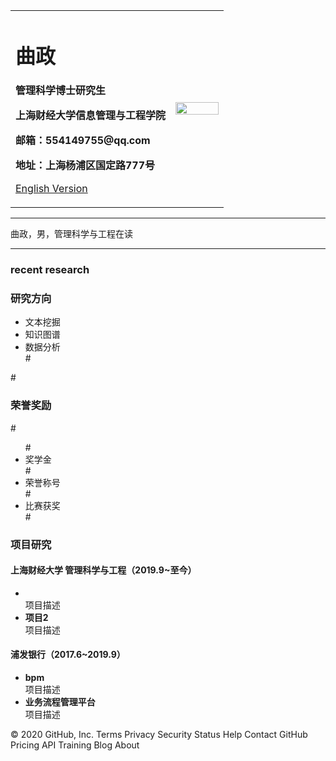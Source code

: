 <div>
<table border="0">
  <tbody><tr>
    <td width="75%">
      <h1>曲政</h1>
      <p><b>管理科学博士研究生</b></p>
      <p><b>上海财经大学信息管理与工程学院</b></p>
      <p><b>邮箱：554149755@qq.com</b></p>
      <p><b>地址：上海杨浦区国定路777号</b></p>
      <p><a href="/index-en.html">English Version</a></p>
    </td>
    <td width="25%">
      <img src="/zhengjianzhao.jpg" width="100%">
    </td>
  </tr>
</tbody></table>
</div>

<hr>
<p>曲政，男，管理科学与工程在读

</p>
<hr>
<h3>recent research</h3>
<h3>研究方向</h3>
<ul>
<li>文本挖掘</li>
<li>知识图谱</li>
<li>数据分析</li>
#</ul>
#<h3>荣誉奖励</h3>
#<ul>
#<li>奖学金</li>
#<li>荣誉称号</li>
#<li>比赛获奖</li>
#</ul>
<h3>项目研究</h3>
<h4>上海财经大学 管理科学与工程（2019.9~至今）</h4>
<ul>
<li><strong></strong><br>项目描述</li>
<li><strong>项目2</strong><br>项目描述</li>
</ul>
<h4>浦发银行（2017.6~2019.9）</h4>
<ul>
<li><strong>bpm</strong><br>项目描述</li>
<li><strong>业务流程管理平台</strong><br>项目描述</li>
</ul>
</body></html>
© 2020 GitHub, Inc.
Terms
Privacy
Security
Status
Help
Contact GitHub
Pricing
API
Training
Blog
About
